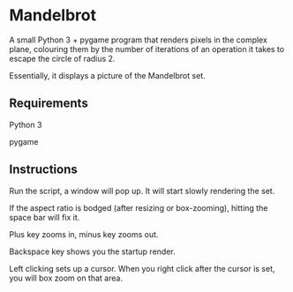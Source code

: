 # Mandelbrot

A small Python 3 + pygame program that renders pixels in the complex plane, colouring them by the number of iterations of an operation it takes to escape the circle of radius 2.

Essentially, it displays a picture of the Mandelbrot set.

## Requirements

Python 3

pygame

## Instructions

Run the script, a window will pop up. It will start slowly rendering the set.

If the aspect ratio is bodged (after resizing or box-zooming), hitting the space bar will fix it.

Plus key zooms in, minus key zooms out.

Backspace key shows you the startup render.

Left clicking sets up a cursor. When you right click after the cursor is set, you will box zoom on that area.
